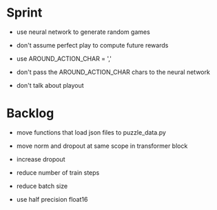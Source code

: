 # Sprint

- use neural network to generate random games

- don't assume perfect play to compute future rewards

- use AROUND_ACTION_CHAR = ','
- don't pass the AROUND_ACTION_CHAR chars to the neural network
- don't talk about playout

# Backlog

- move functions that load json files to puzzle_data.py
- move norm and dropout at same scope in transformer block
- increase dropout

- reduce number of train steps
- reduce batch size

- use half precision float16
